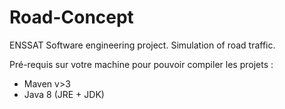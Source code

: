 # Road-Concept
ENSSAT Software engineering project.
Simulation of road traffic.

Pré-requis sur votre machine pour pouvoir compiler les projets :
- Maven v>3
- Java 8 (JRE + JDK)
